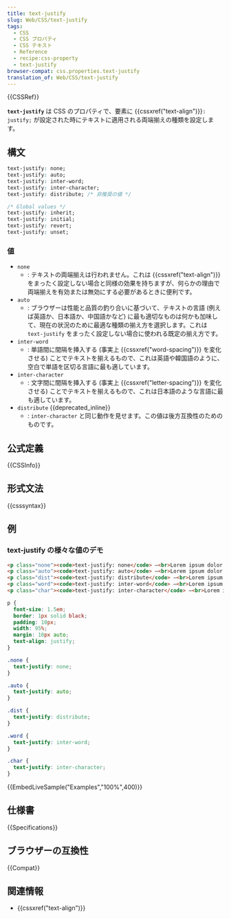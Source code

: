 ```yaml
---
title: text-justify
slug: Web/CSS/text-justify
tags:
  - CSS
  - CSS プロパティ
  - CSS テキスト
  - Reference
  - recipe:css-property
  - text-justify
browser-compat: css.properties.text-justify
translation_of: Web/CSS/text-justify
---
```

{{CSSRef}}

**`text-justify`** は CSS のプロパティで、要素に {{cssxref("text-align")}}`: justify;` が設定された時にテキストに適用される両端揃えの種類を設定します。

## 構文

```css
text-justify: none;
text-justify: auto;
text-justify: inter-word;
text-justify: inter-character;
text-justify: distribute; /* 非推奨の値 */

/* Global values */
text-justify: inherit;
text-justify: initial;
text-justify: revert;
text-justify: unset;
```

### 値

- `none`
  - : テキストの両端揃えは行われません。これは {{cssxref("text-align")}} をまったく設定しない場合と同様の効果を持ちますが、何らかの理由で両端揃えを有効または無効にする必要があるときに便利です。
- `auto`
  - : ブラウザーは性能と品質の釣り合いに基づいて、テキストの言語 (例えば英語か、日本語か、中国語かなど) に最も適切なものは何かも加味して、現在の状況のために最適な種類の揃え方を選択します。これは `text-justify` をまったく設定しない場合に使われる既定の揃え方です。
- `inter-word`
  - : 単語間に間隔を挿入する (事実上 {{cssxref("word-spacing")}} を変化させる) ことでテキストを揃えるもので、これは英語や韓国語のように、空白で単語を区切る言語に最も適しています。
- `inter-character`
  - : 文字間に間隔を挿入する (事実上 {{cssxref("letter-spacing")}} を変化させる) ことでテキストを揃えるもので、これは日本語のような言語に最も適しています。
- `distribute` {{deprecated_inline}}
  - : `inter-character` と同じ動作を見せます。この値は後方互換性のためのものです。

## 公式定義

{{CSSInfo}}

## 形式文法

{{csssyntax}}

<h2 id="Examples" name="Examples">例</h2>

### text-justify の様々な値のデモ

```html hidden
<p class="none"><code>text-justify: none</code> —<br>Lorem ipsum dolor sit amet, consectetur adipiscing elit. Nunc ornare maximus vehicula. Duis nisi velit, dictum id mauris vitae, lobortis pretium quam. Quisque sed nisi pulvinar, consequat justo id, feugiat leo. Cras eu elementum dui.</p>
<p class="auto"><code>text-justify: auto</code> —<br>Lorem ipsum dolor sit amet, consectetur adipiscing elit. Nunc ornare maximus vehicula. Duis nisi velit, dictum id mauris vitae, lobortis pretium quam. Quisque sed nisi pulvinar, consequat justo id, feugiat leo. Cras eu elementum dui.</p>
<p class="dist"><code>text-justify: distribute</code> —<br>Lorem ipsum dolor sit amet, consectetur adipiscing elit. Nunc ornare maximus vehicula. Duis nisi velit, dictum id mauris vitae, lobortis pretium quam. Quisque sed nisi pulvinar, consequat justo id, feugiat leo. Cras eu elementum dui.</p>
<p class="word"><code>text-justify: inter-word</code> —<br>Lorem ipsum dolor sit amet, consectetur adipiscing elit. Nunc ornare maximus vehicula. Duis nisi velit, dictum id mauris vitae, lobortis pretium quam. Quisque sed nisi pulvinar, consequat justo id, feugiat leo. Cras eu elementum dui.</p>
<p class="char"><code>text-justify: inter-character</code> —<br>Lorem ipsum dolor sit amet, consectetur adipiscing elit. Nunc ornare maximus vehicula. Duis nisi velit, dictum id mauris vitae, lobortis pretium quam. Quisque sed nisi pulvinar, consequat justo id, feugiat leo. Cras eu elementum dui.</p>
```

```css
p {
  font-size: 1.5em;
  border: 1px solid black;
  padding: 10px;
  width: 95%;
  margin: 10px auto;
  text-align: justify;
}

.none {
  text-justify: none;
}

.auto {
  text-justify: auto;
}

.dist {
  text-justify: distribute;
}

.word {
  text-justify: inter-word;
}

.char {
  text-justify: inter-character;
}
```

{{EmbedLiveSample("Examples","100%",400)}}

## 仕様書

{{Specifications}}

## ブラウザーの互換性

{{Compat}}

## 関連情報

- {{cssxref("text-align")}}
